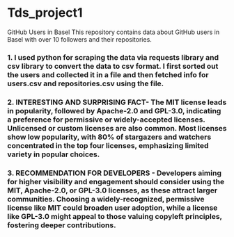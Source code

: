 # Tds_project1
GitHub Users in Basel
This repository contains data about GitHub users in Basel with over 10 followers and their repositories.

### 1. I used python for scraping the data via requests library and csv library to convert the data to csv format. I first sorted out the users and collected it in a file and then fetched info for users.csv and repositories.csv using the file.
### 2. INTERESTING AND SURPRISING FACT- The MIT license leads in popularity, followed by Apache-2.0 and GPL-3.0, indicating a preference for permissive or widely-accepted licenses. Unlicensed or custom licenses are also common. Most licenses show low popularity, with 80% of stargazers and watchers concentrated in the top four licenses, emphasizing limited variety in popular choices.
### 3. RECOMMENDATION FOR DEVELOPERS - Developers aiming for higher visibility and engagement should consider using the MIT, Apache-2.0, or GPL-3.0 licenses, as these attract larger communities. Choosing a widely-recognized, permissive license like MIT could broaden user adoption, while a license like GPL-3.0 might appeal to those valuing copyleft principles, fostering deeper contributions.
